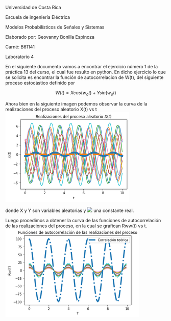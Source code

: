 Universidad de Costa Rica

Escuela de ingeniería Eléctrica

Modelos Probabilísticos de Señales y Sistemas

Elaborado por: Geovanny Bonilla Espinoza

Carné: B61141

Laboratorio 4




En el siguiente documento vamos a encontrar el ejercicio número 1 de la práctica 13 del curso, el cual fue resulto en python. En dicho ejercicio lo que se solicita es encontrar
la función de autocorrelacion de W(t), del siguiente proceso estocástico definido por 

$$ W(t) = Xcos(w_ot) + Ysin(w_ot) $$

Ahora bien en la siguiente imagen podemos observar la curva de la realizaciones del proceso aleatorio X(t) vs t
![GitHub](/1.png) 

donde X y Y son variables aleatorias y <img src="https://latex.codecogs.com/svg.latex?\omega_0"/> una constante real.

Luego procedimos a obtener la curva de las funciones de autocorrelación de las realizaciones del proceso, en la cual se grafican Rww(t) vs t.
![GitHub](/2.png) 





